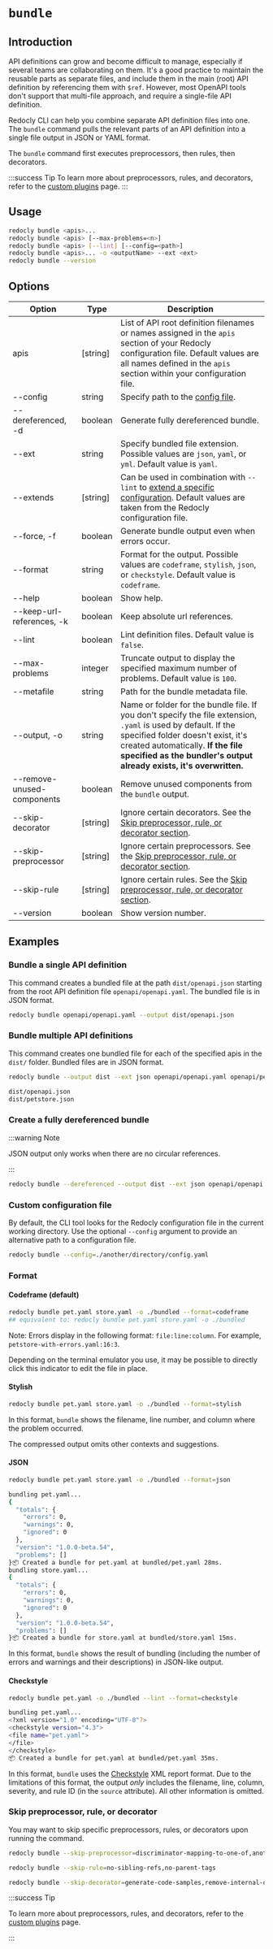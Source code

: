 # `bundle`

## Introduction

API definitions can grow and become difficult to manage, especially if several teams are collaborating on them. It's a good practice to maintain the reusable parts as separate files, and include them in the main (root) API definition by referencing them with `$ref`. However, most OpenAPI tools don't support that multi-file approach, and require a single-file API definition.

Redocly CLI can help you combine separate API definition files into one. The `bundle` command pulls the relevant parts of an API definition into a single file output in JSON or YAML format.

The `bundle` command first executes preprocessors, then rules, then decorators.

:::success Tip
To learn more about preprocessors, rules, and decorators, refer to the [custom plugins](../resources/custom-plugins.md) page.
:::

## Usage

```bash
redocly bundle <apis>...
redocly bundle <apis> [--max-problems=<n>]
redocly bundle <apis> [--lint] [--config=<path>]
redocly bundle <apis>... -o <outputName> --ext <ext>
redocly bundle --version
```

## Options

Option | Type | Description
-- | -- | --
apis | [string] | List of API root definition filenames or names assigned in the `apis` section of your Redocly configuration file. Default values are all names defined in the `apis` section within your configuration file.
--config | string | Specify path to the [config file](#custom-configuration-file).
--dereferenced, -d | boolean | Generate fully dereferenced bundle.
--ext | string | Specify bundled file extension. Possible values are `json`, `yaml`, or `yml`. Default value is `yaml`.
--extends | [string] | Can be used in combination with `--lint` to [extend a specific configuration](./lint.md#extend-configuration).  Default values are taken from the Redocly configuration file.
--force, -f | boolean | Generate bundle output even when errors occur.
--format | string | Format for the output. Possible values are `codeframe`, `stylish`, `json`, or `checkstyle`. Default value is `codeframe`.
--help | boolean | Show help.
--keep-url-references, -k | boolean | Keep absolute url references.
--lint | boolean | Lint definition files. Default value is `false`.
--max-problems | integer | Truncate output to display the specified maximum number of problems. Default value is `100`.
--metafile | string | Path for the bundle metadata file.
--output, -o | string | Name or folder for the bundle file. If you don't specify the file extension, `.yaml` is used by default. If the specified folder doesn't exist, it's created automatically. **If the file specified as the bundler's output already exists, it's overwritten.**
--remove-unused-components | boolean | Remove unused components from the `bundle` output.
--skip-decorator | [string] | Ignore certain decorators. See the [Skip preprocessor, rule, or decorator section](#skip-preprocessor-rule-or-decorator).
--skip-preprocessor | [string] | Ignore certain preprocessors. See the [Skip preprocessor, rule, or decorator section](#skip-preprocessor-rule-or-decorator).
--skip-rule | [string] | Ignore certain rules. See the [Skip preprocessor, rule, or decorator section](#skip-preprocessor-rule-or-decorator).
--version | boolean | Show version number.


## Examples

### Bundle a single API definition

This command creates a bundled file at the path `dist/openapi.json` starting from the root API definition file `openapi/openapi.yaml`. The bundled file is in JSON format.

```bash
redocly bundle openapi/openapi.yaml --output dist/openapi.json
```

### Bundle multiple API definitions

This command creates one bundled file for each of the specified apis in the `dist/` folder. Bundled files are in JSON format.

```bash Command
redocly bundle --output dist --ext json openapi/openapi.yaml openapi/petstore.yaml
```

```bash Output
dist/openapi.json
dist/petstore.json
```

### Create a fully dereferenced bundle

:::warning Note

JSON output only works when there are no circular references.

:::

```bash
redocly bundle --dereferenced --output dist --ext json openapi/openapi.yaml openapi/petstore.yaml
```

### Custom configuration file

By default, the CLI tool looks for the Redocly configuration file in the current working directory. Use the optional `--config` argument to provide an alternative path to a configuration file.

```bash
redocly bundle --config=./another/directory/config.yaml
```

### Format

#### Codeframe (default)

```bash
redocly bundle pet.yaml store.yaml -o ./bundled --format=codeframe
## equivalent to: redocly bundle pet.yaml store.yaml -o ./bundled
```

Note: Errors display in the following format: `file:line:column`. For example, `petstore-with-errors.yaml:16:3`.

Depending on the terminal emulator you use, it may be possible to directly click this indicator to edit the file in place.

#### Stylish

```bash
redocly bundle pet.yaml store.yaml -o ./bundled --format=stylish
```

In this format, `bundle` shows the filename, line number, and column where the problem occurred.

The compressed output omits other contexts and suggestions.

#### JSON

```bash Command
redocly bundle pet.yaml store.yaml -o ./bundled --format=json
```

```bash Output
bundling pet.yaml...
{
  "totals": {
    "errors": 0,
    "warnings": 0,
    "ignored": 0
  },
  "version": "1.0.0-beta.54",
  "problems": []
}📦 Created a bundle for pet.yaml at bundled/pet.yaml 28ms.
bundling store.yaml...
{
  "totals": {
    "errors": 0,
    "warnings": 0,
    "ignored": 0
  },
  "version": "1.0.0-beta.54",
  "problems": []
}📦 Created a bundle for store.yaml at bundled/store.yaml 15ms.
```

In this format, `bundle` shows the result of bundling (including the number of errors and warnings and their descriptions) in JSON-like output.

#### Checkstyle

```bash Command
redocly bundle pet.yaml -o ./bundled --lint --format=checkstyle
```

```bash Output
bundling pet.yaml...
<?xml version="1.0" encoding="UTF-8"?>
<checkstyle version="4.3">
<file name="pet.yaml">
</file>
</checkstyle>
📦 Created a bundle for pet.yaml at bundled/pet.yaml 35ms.
```

In this format, `bundle` uses the [Checkstyle](https://checkstyle.org/) XML report format.
Due to the limitations of this format, the output _only_ includes the filename, line, column, severity,
and rule ID (in the `source` attribute).
All other information is omitted.

### Skip preprocessor, rule, or decorator

You may want to skip specific preprocessors, rules, or decorators upon running the command.

```bash Skip preprocessors
redocly bundle --skip-preprocessor=discriminator-mapping-to-one-of,another-example
```

```bash Skip rules
redocly bundle --skip-rule=no-sibling-refs,no-parent-tags
```

```bash Skip decorators
redocly bundle --skip-decorator=generate-code-samples,remove-internal-operations
```

:::success Tip

To learn more about preprocessors, rules, and decorators, refer to the [custom plugins](../resources/custom-plugins.md) page.

:::
